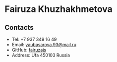 # Fairuza Khuzhakhmetova
## Contacts
* Tel: +7 937 349 16 49
* Email: yaubasarova.93@mail.ru
* GitHub: [fairuzajs](https://github.com/Fairuzajs)
* Address: Ufa 450103 Russia
